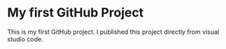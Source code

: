 # My first GitHub Project
This is my first GitHub project. I published this project directly from
visual studio code.
